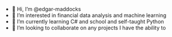 - 👋 Hi, I’m @edgar-maddocks
- 👀 I’m interested in financial data analysis and machine learning
- 🌱 I’m currently learning C# and school and self-taught Python
- 💞️ I’m looking to collaborate on any projects I have the ability to

<!---
edgar-maddocks/edgar-maddocks is a ✨ special ✨ repository because its `README.md` (this file) appears on your GitHub profile.
You can click the Preview link to take a look at your changes.
--->
